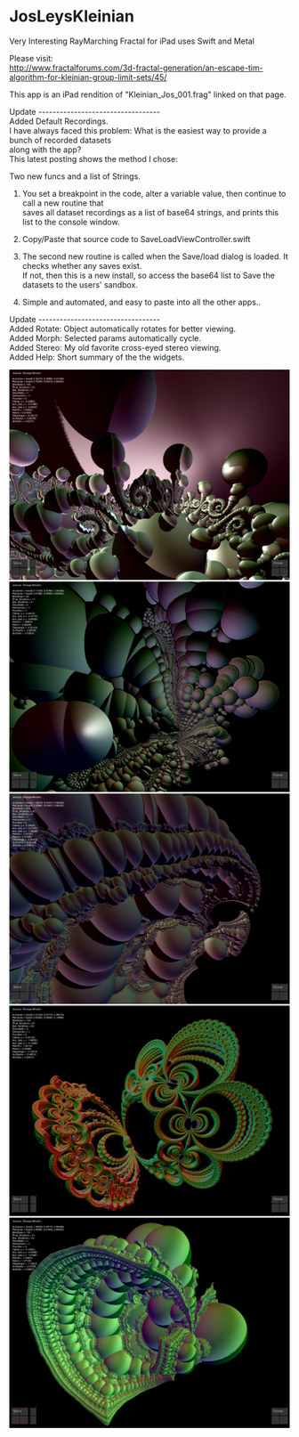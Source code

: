 # JosLeysKleinian
Very Interesting RayMarching Fractal for iPad uses Swift and Metal

Please visit: \
http://www.fractalforums.com/3d-fractal-generation/an-escape-tim-algorithm-for-kleinian-group-limit-sets/45/

This app is an iPad rendition of "Kleinian_Jos_001.frag"  linked on that page.

Update ---------------------------------- \
Added Default Recordings. \
I have always faced this problem: What is the easiest way to provide a bunch of recorded datasets \
along with the app? \
This latest posting shows the method I chose: 

Two new funcs and a list of Strings.
1. You set a breakpoint in the code, alter a variable value, then continue to call a new routine that \
   saves all dataset recordings as a list of base64 strings, and prints this list to the console window.
2. Copy/Paste that source code to SaveLoadViewController.swift 
3. The second new routine is called when the Save/load dialog is loaded.
   It checks whether any saves exist.  
   If not, then this is a new install, so access the base64 list to Save the datasets to the users' sandbox.
   
4. Simple and automated, and easy to paste into all the other apps.. 

Update ---------------------------------- \
Added Rotate: Object automatically rotates for better viewing. \
Added Morph: Selected params automatically cycle. \
Added Stereo: My old favorite cross-eyed stereo viewing. \
Added Help: Short summary of the the widgets.

![Screenshot](screenshot.png)
![Screenshot](screenshot2.png)
![Screenshot](screenshot3.png)
![Screenshot](screenshot4.png)
![Screenshot](screenshot5.png)

 
 

